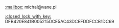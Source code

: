 <p><a href="mailto:michal@vane.pl">:mailbox:</a> michal@vane.pl</p>
<p><a href="https://keys.openpgp.org/vks/v1/by-fingerprint/DFB420E841B005215DCE5AC43DCEFDDFCCB1DC69">:closed_lock_with_key:</a> DFB420E841B005215DCE5AC43DCEFDDFCCB1DC69</p>
<img width="0" height="0" src="https://vane.pl/lol" />
